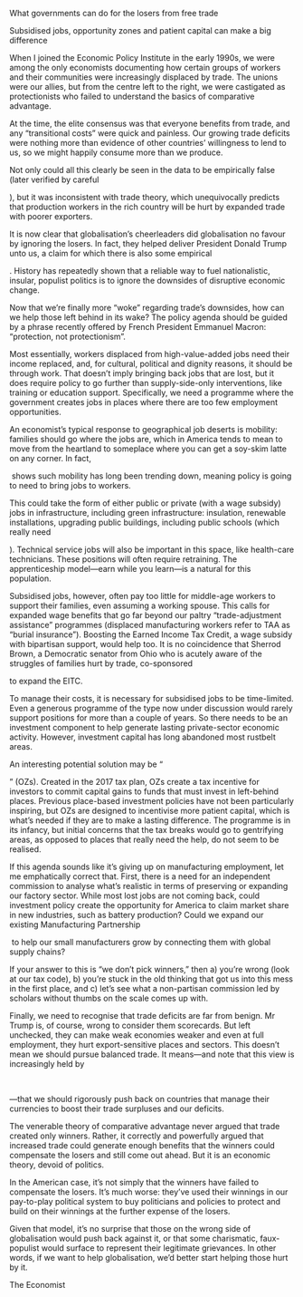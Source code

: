 What governments can do for the losers from free trade

Subsidised jobs, opportunity zones and patient capital can make a big difference

When I joined the Economic Policy Institute in the early 1990s, we were among the only economists documenting how certain groups of workers and their communities were increasingly displaced by trade. The unions were our allies, but from the centre left to the right, we were castigated as protectionists who failed to understand the basics of comparative advantage. 

At the time, the elite consensus was that everyone benefits from trade, and any “transitional costs” were quick and painless. Our growing trade deficits were nothing more than evidence of other countries’ willingness to lend to us, so we might happily consume more than we produce.

Not only could all this clearly be seen in the data to be empirically false (later verified by careful 

), but it was inconsistent with trade theory, which unequivocally predicts that production workers in the rich country will be hurt by expanded trade with poorer exporters.

It is now clear that globalisation’s cheerleaders did globalisation no favour by ignoring the losers. In fact, they helped deliver President Donald Trump unto us, a claim for which there is also some empirical 

. History has repeatedly shown that a reliable way to fuel nationalistic, insular, populist politics is to ignore the downsides of disruptive economic change.

Now that we’re finally more “woke” regarding trade’s downsides, how can we help those left behind in its wake? The policy agenda should be guided by a phrase recently offered by French President Emmanuel Macron: “protection, not protectionism”.

Most essentially, workers displaced from high-value-added jobs need their income replaced, and, for cultural, political and dignity reasons, it should be through work. That doesn’t imply bringing back jobs that are lost, but it does require policy to go further than supply-side-only interventions, like training or education support. Specifically, we need a programme where the government creates jobs in places where there are too few employment opportunities.

An economist’s typical response to geographical job deserts is mobility: families should go where the jobs are, which in America tends to mean to move from the heartland to someplace where you can get a soy-skim latte on any corner. In fact, 

 shows such mobility has long been trending down, meaning policy is going to need to bring jobs to workers.

This could take the form of either public or private (with a wage subsidy) jobs in infrastructure, including green infrastructure: insulation, renewable installations, upgrading public buildings, including public schools (which really need 

). Technical service jobs will also be important in this space, like health-care technicians. These positions will often require retraining. The apprenticeship model—earn while you learn—is a natural for this population.

Subsidised jobs, however, often pay too little for middle-age workers to support their families, even assuming a working spouse. This calls for expanded wage benefits that go far beyond our paltry “trade-adjustment assistance” programmes (displaced manufacturing workers refer to TAA as “burial insurance”). Boosting the Earned Income Tax Credit, a wage subsidy with bipartisan support, would help too. It is no coincidence that Sherrod Brown, a Democratic senator from Ohio who is acutely aware of the struggles of families hurt by trade, co-sponsored 

to expand the EITC.

To manage their costs, it is necessary for subsidised jobs to be time-limited. Even a generous programme of the type now under discussion would rarely support positions for more than a couple of years. So there needs to be an investment component to help generate lasting private-sector economic activity. However, investment capital has long abandoned most rustbelt areas.

An interesting potential solution may be “

” (OZs). Created in the 2017 tax plan, OZs create a tax incentive for investors to commit capital gains to funds that must invest in left-behind places. Previous place-based investment policies have not been particularly inspiring, but OZs are designed to incentivise more patient capital, which is what’s needed if they are to make a lasting difference. The programme is in its infancy, but initial concerns that the tax breaks would go to gentrifying areas, as opposed to places that really need the help, do not seem to be realised.

If this agenda sounds like it’s giving up on manufacturing employment, let me emphatically correct that. First, there is a need for an independent commission to analyse what’s realistic in terms of preserving or expanding our factory sector. While most lost jobs are not coming back, could investment policy create the opportunity for America to claim market share in new industries, such as battery production? Could we expand our existing Manufacturing Partnership 

 to help our small manufacturers grow by connecting them with global supply chains?

If your answer to this is “we don’t pick winners,” then a) you’re wrong (look at our tax code), b) you’re stuck in the old thinking that got us into this mess in the first place, and c) let’s see what a non-partisan commission led by scholars without thumbs on the scale comes up with.

Finally, we need to recognise that trade deficits are far from benign. Mr Trump is, of course, wrong to consider them scorecards. But left unchecked, they can make weak economies weaker and even at full employment, they hurt export-sensitive places and sectors. This doesn’t mean we should pursue balanced trade. It means—and note that this view is increasingly held by 

 

—that we should rigorously push back on countries that manage their currencies to boost their trade surpluses and our deficits.

The venerable theory of comparative advantage never argued that trade created only winners. Rather, it correctly and powerfully argued that increased trade could generate enough benefits that the winners could compensate the losers and still come out ahead. But it is an economic theory, devoid of politics. 

In the American case, it’s not simply that the winners have failed to compensate the losers. It’s much worse: they’ve used their winnings in our pay-to-play political system to buy politicians and policies to protect and build on their winnings at the further expense of the losers.

Given that model, it’s no surprise that those on the wrong side of globalisation would push back against it, or that some charismatic, faux-populist would surface to represent their legitimate grievances. In other words, if we want to help globalisation, we’d better start helping those hurt by it.  

The Economist